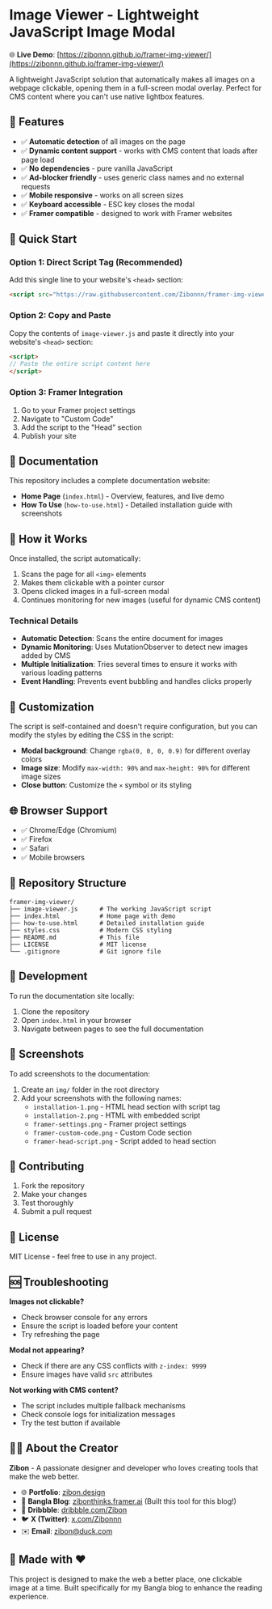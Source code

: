 # Image Viewer - Lightweight JavaScript Image Modal

🌐 **Live Demo**: [https://zibonnn.github.io/framer-img-viewer/](https://zibonnn.github.io/framer-img-viewer/)

A lightweight JavaScript solution that automatically makes all images on a webpage clickable, opening them in a full-screen modal overlay. Perfect for CMS content where you can't use native lightbox features.

## 🌟 Features

- ✅ **Automatic detection** of all images on the page
- ✅ **Dynamic content support** - works with CMS content that loads after page load
- ✅ **No dependencies** - pure vanilla JavaScript
- ✅ **Ad-blocker friendly** - uses generic class names and no external requests
- ✅ **Mobile responsive** - works on all screen sizes
- ✅ **Keyboard accessible** - ESC key closes the modal
- ✅ **Framer compatible** - designed to work with Framer websites

## 🚀 Quick Start

### Option 1: Direct Script Tag (Recommended)
Add this single line to your website's `<head>` section:

```html
<script src="https://raw.githubusercontent.com/Zibonnn/framer-img-viewer/main/image-viewer.js"></script>
```

### Option 2: Copy and Paste
Copy the contents of `image-viewer.js` and paste it directly into your website's `<head>` section:

```html
<script>
// Paste the entire script content here
</script>
```

### Option 3: Framer Integration
1. Go to your Framer project settings
2. Navigate to "Custom Code"
3. Add the script to the "Head" section
4. Publish your site

## 📖 Documentation

This repository includes a complete documentation website:

- **Home Page** (`index.html`) - Overview, features, and live demo
- **How To Use** (`how-to-use.html`) - Detailed installation guide with screenshots

## 🎯 How it Works

Once installed, the script automatically:
1. Scans the page for all `<img>` elements
2. Makes them clickable with a pointer cursor
3. Opens clicked images in a full-screen modal
4. Continues monitoring for new images (useful for dynamic CMS content)

### Technical Details

- **Automatic Detection**: Scans the entire document for images
- **Dynamic Monitoring**: Uses MutationObserver to detect new images added by CMS
- **Multiple Initialization**: Tries several times to ensure it works with various loading patterns
- **Event Handling**: Prevents event bubbling and handles clicks properly

## 🎨 Customization

The script is self-contained and doesn't require configuration, but you can modify the styles by editing the CSS in the script:

- **Modal background**: Change `rgba(0, 0, 0, 0.9)` for different overlay colors
- **Image size**: Modify `max-width: 90%` and `max-height: 90%` for different image sizes
- **Close button**: Customize the `×` symbol or its styling

## 🌐 Browser Support

- ✅ Chrome/Edge (Chromium)
- ✅ Firefox
- ✅ Safari
- ✅ Mobile browsers

## 📁 Repository Structure

```
framer-img-viewer/
├── image-viewer.js      # The working JavaScript script
├── index.html           # Home page with demo
├── how-to-use.html      # Detailed installation guide
├── styles.css           # Modern CSS styling
├── README.md            # This file
├── LICENSE              # MIT license
└── .gitignore           # Git ignore file
```

## 🔧 Development

To run the documentation site locally:

1. Clone the repository
2. Open `index.html` in your browser
3. Navigate between pages to see the full documentation

## 📸 Screenshots

To add screenshots to the documentation:

1. Create an `img/` folder in the root directory
2. Add your screenshots with the following names:
   - `installation-1.png` - HTML head section with script tag
   - `installation-2.png` - HTML with embedded script
   - `framer-settings.png` - Framer project settings
   - `framer-custom-code.png` - Custom Code section
   - `framer-head-script.png` - Script added to head section

## 🤝 Contributing

1. Fork the repository
2. Make your changes
3. Test thoroughly
4. Submit a pull request

## 📄 License

MIT License - feel free to use in any project.

## 🆘 Troubleshooting

**Images not clickable?**
- Check browser console for any errors
- Ensure the script is loaded before your content
- Try refreshing the page

**Modal not appearing?**
- Check if there are any CSS conflicts with `z-index: 9999`
- Ensure images have valid `src` attributes

**Not working with CMS content?**
- The script includes multiple fallback mechanisms
- Check console logs for initialization messages
- Try the test button if available

## 👨‍💻 About the Creator

**Zibon** - A passionate designer and developer who loves creating tools that make the web better.

- 🌐 **Portfolio**: [zibon.design](https://zibon.design)
- 📝 **Bangla Blog**: [zibonthinks.framer.ai](https://zibonthinks.framer.ai/) (Built this tool for this blog!)
- 🎨 **Dribbble**: [dribbble.com/Zibon](https://dribbble.com/Zibon)
- 🐦 **X (Twitter)**: [x.com/Zibonnn](https://x.com/Zibonnn)
- ✉️ **Email**: zibon@duck.com

## 🌟 Made with ❤️

This project is designed to make the web a better place, one clickable image at a time. Built specifically for my Bangla blog to enhance the reading experience. 